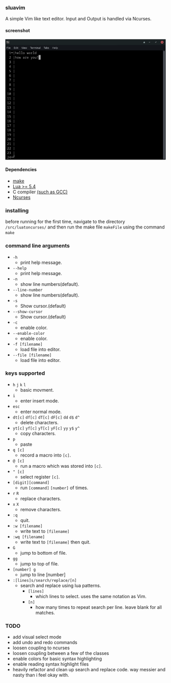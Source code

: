 ### sluavim  
  A simple Vim like text editor. Input and Output is handled via Ncurses.


#### screenshot
![screenshot](/screenshot/screenShot-sluavim.png?raw=true)  

#### Dependencies
- [make](https://www.gnu.org/software/make/)
- [Lua >= 5.4](https://www.lua.org/download.html) 
- C compiler [(such as GCC)](https://gcc.gnu.org/install/index.html)
- [Ncurses](https://invisible-island.net/ncurses/)

### installing
before running for the first time, navigate to the directory ```/src/luatoncurses/``` and then run the make file ```makeFile``` using the command ```make```

### command line arguments
- ```-h```
  - print help message.   
- ```--help```  
  - print help message.   
- ```-n```  
  - show line numbers(default).   
- ```--line-number```  
  - show line numbers(default).   
- ```-s```  
  - Show cursor.(default)   
- ```--show-cursor```  
  - Show cursor.(default)   
- ```-c```  
  - enable color.   
- ```--enable-color```  
  - enable color.   
- ```-f [filename]```  
  - load file into editor.   
- ```--file [filename]```  
  - load file into editor.   

### keys supported
- ```h``` ```j``` ```k``` ```l```
  - basic movment.
- ```i``` 
  - enter insert mode.
- ```esc``` 
  - enter normal mode.  
- ``dt[c]`` ``df[c]`` ``dT[c]`` ``dF[c]`` ``dd`` ``d$`` ``d^``  
  - delete characters.
- ``yt[c]`` ``yf[c]`` ``yT[c]`` ``yF[c]`` ``yy`` ``y$`` ``y^``
  - copy characters.
- ``p``
  - paste 
- ``q [c]``  
  - record a macro into ``[c]``.
- ``@ [c]``  
  - run a macro which was stored into ``[c]``.
- ``" [c]`` 
  - select register ``[c]``.
- ``[digit][command]`` 
  - run ``[command]``  ``[number]`` of times.
- ``r`` ``R`` 
  - replace characters.
- ``x`` ``X``  
  - remove characters.
- ``:q`` 
  - quit.
- ``:w [filename]`` 
  - write text to ``[filename]``
- ``:wq [filename]`` 
  - write text to ``[filename]`` then quit.
- ``G``
  - jump to bottom of file.
- ``gg``
  - jump to top of file.
- ``[number] g``
  - jump to line [number]
- ``:[lines]s/search/replace/[n]``
  - search and replace using lua patterns. 
    - ``[lines]`` 
      - which lines to select. uses the same notation as Vim.
    - ``[n]``
      - how many times to repeat search per line. leave blank for all matches. 

### TODO
- add visual select mode
- add undo and redo commands
- loosen coupling to ncurses
- loosen coupling between a few of the classes
- enable colors for basic syntax highlighting
- enable reading syntax highlight files
- heavily refactor and clean up search and replace code. way messier and nasty than i feel okay with. 